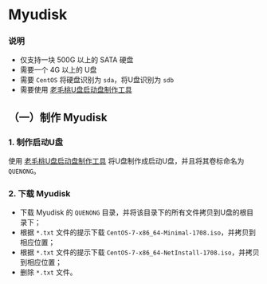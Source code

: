 # Myudisk


### 说明
* 仅支持一块 500G 以上的 SATA 硬盘
* 需要一个 4G 以上的 U盘
* 需要 `CentOS` 将硬盘识别为 `sda`，将U盘识别为 `sdb`
* 需要使用 [老毛桃U盘启动盘制作工具](http://laomaotao.net/down/2016/1015/4932.html)


## （一）制作 Myudisk


### 1. 制作启动U盘
使用 [老毛桃U盘启动盘制作工具](http://laomaotao.net/down/2016/1015/4932.html) 将U盘制作成启动U盘，并且将其卷标命名为 `QUENONG`。


### 2. 下载 Myudisk
* 下载 Myudisk 的 `QUENONG` 目录，并将该目录下的所有文件拷贝到U盘的根目录下；
* 根据 `*.txt` 文件的提示下载 `CentOS-7-x86_64-Minimal-1708.iso`，并拷贝到相应位置；
* 根据 `*.txt` 文件的提示下载 `CentOS-7-x86_64-NetInstall-1708.iso`，并拷贝到相应位置；
* 删除 `*.txt` 文件。
